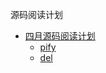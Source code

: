 源码阅读计划

- [四月源码阅读计划](#packages)
	- [pify](https://github.com/fanyifanbumaimeng/pify)
	- [del](https://github.com/fanyifanbumaimeng/del)












[1]: https://github.com/fanyifanbumaimeng/pify       "pify"
[2]: https://github.com/fanyifanbumaimeng/del  "del"
